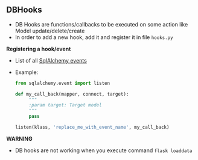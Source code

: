 ## DBHooks

- DB Hooks are functions/callbacks to be executed on some action
like Model update/delete/create
- In order to add a new hook, add it and register it in file ```hooks.py```

**Registering a hook/event**
- List of all [SqlAlchemy events](http://docs.sqlalchemy.org/en/latest/orm/events.html)

- Example:
    ```python
    from sqlalchemy.event import listen

    def my_call_back(mapper, connect, target):
         """
         :param target: Target model
         """
         pass

    listen(klass, 'replace_me_with_event_name', my_call_back)
    ```

**WARNING**
- DB hooks are not working when you execute command ```flask loaddata```
